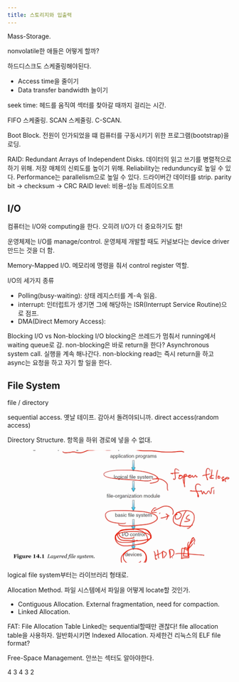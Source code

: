```yaml
---
title: 스토리지와 입출력
---
```


Mass-Storage. 

nonvolatile한 애들은 어떻게 할까?

하드디스크도 스케줄링해야된다. 

- Access time을 줄이기
- Data transfer bandwidth 늘이기

seek time: 헤드를 움직여 섹터를 찾아갈 때까지 걸리는 시간. 

FIFO 스케줄링. SCAN 스케줄링. C-SCAN. 

Boot Block. 전원이 인가되었을 떄 컴퓨터를 구동시키기 위한 프로그램(bootstrap)을 로딩. 

RAID: Redundant Arrays of Independent Disks. 데이터의 읽고 쓰기를 병렬적으로 하기 위해. 저장 매체의 신뢰도를 높이기 위해. 
Reliability는 redunduncy로 높일 수 있다. 
Performance는 parallelism으로 높일 수 있다. 드라이버간 데이터를 strip. 
parity bit -> checksum -> CRC
RAID level: 비용-성능 트레이드오프

## I/O

컴퓨터는 I/O와 computing을 한다. 오히려 I/O가 더 중요하기도 함!

운영체제는 I/O를 manage/control. 운영체제 개발할 때도 커널보다는 device driver 만드는 것을 더 함. 

Memory-Mapped I/O. 메모리에 명령을 줘서 control register 역할. 

I/O의 세가지 종류

- Polling(busy-waiting): 상태 레지스터를 계-속 읽음. 
- interrupt: 인터럽트가 생기면 그에 해당하는 ISR(Interrupt Service Routine)으로 점프. 
- DMA(Direct Memory Access): 

Blocking I/O vs Non-blocking I/O
blocking은 쓰레드가 멈춰서 running에서 waiting queue로 감. 
non-blocking은 바로 return을 한다?
Asynchronous system call. 실행을 계속 해나간다. non-blocking read는 즉시 return을 하고 async는 요청을 하고 자기 할 일을 한다. 

## File System

file / directory

sequential access. 옛날 테이프. 감아서 돌려야되니까. 
direct access(random access)

Directory Structure. 항목을 하위 경로에 넣을 수 없대. 

![](layered_file_system.png)

logical file system부터는 라이브러리 형태로. 

Allocation Method. 파일 시스템에서 파일을 어떻게 locate할 것인가. 

- Contiguous Allocation. External fragmentation, need for compaction. 
- Linked Allocation. 

FAT: File Allocation Table
Linked는 sequential할때만 괜찮다! file allocation table을 사용하자. 
일반화시키면 Indexed Allocation. 자세한건 리눅스의 ELF file format?

Free-Space Management. 안쓰는 섹터도 알아야한다. 

4 3 4 3 2 